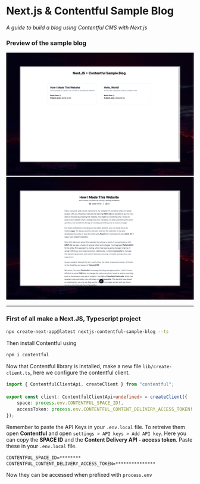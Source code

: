 # Next.js & Contentful Sample Blog

*A guide to build a blog using Contentful CMS with Next.js*

### Preview of the sample blog
![Preview of Home Page](public/Preview-Home.jpeg)
![Preview of Blog Post](public/Preview-Blog-Post.jpeg)

<hr />

### First of all make a Next.JS, Typescript project

```zsh
npx create-next-app@latest nextjs-contentful-sample-blog --ts
```

Then install Contentful using 

```zsh
npm i contentful
```

Now that Contentful library is installed, make a new file `lib/create-client.ts`, here we configure the contentful client.

```ts
import { ContentfulClientApi, createClient } from "contentful";

export const client: ContentfulClientApi<undefined> = createClient({
    space: process.env.CONTENTFUL_SPACE_ID!,
    accessToken: process.env.CONTENTFUL_CONTENT_DELIVERY_ACCESS_TOKEN!,
});
```

Remember to paste the API Keys in your `.env.local` file. To retreive them open **Contentful** and open `settings > API keys > Add API key`. Here you can copy the **SPACE ID** and the **Content Delivery API - access token**. Paste these in your `.env.local` file.
```
CONTENTFUL_SPACE_ID=********
CONTENTFUL_CONTENT_DELIVERY_ACCESS_TOKEN=***************
```
Now they can be accessed when prefixed with `process.env`
